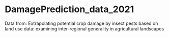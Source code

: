 # DamagePrediction_data_2021
Data from: Extrapolating potential crop damage by insect pests based on land use data: examining inter-regional generality in agricultural landscapes

